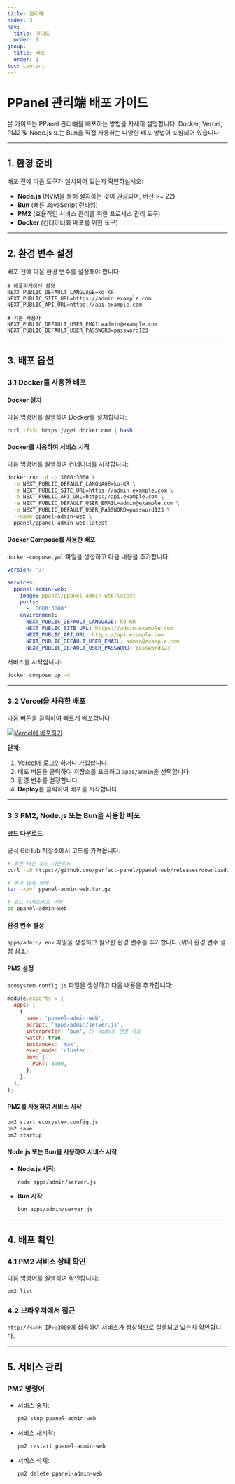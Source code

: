 ```yaml
---
title: 관리端
order: 3
nav:
  title: 가이드
  order: 1
group:
  title: 배포
  order: 1
toc: content
---
```


# **PPanel 관리端 배포 가이드**

본 가이드는 PPanel 관리端을 배포하는 방법을 자세히 설명합니다. Docker, Vercel, PM2 및 Node.js 또는 Bun을 직접 사용하는 다양한 배포 방법이 포함되어 있습니다.

---

## **1. 환경 준비**

배포 전에 다음 도구가 설치되어 있는지 확인하십시오:

- **Node.js** (NVM을 통해 설치하는 것이 권장되며, 버전 >= 22)
- **Bun** (빠른 JavaScript 런타임)
- **PM2** (효율적인 서비스 관리를 위한 프로세스 관리 도구)
- **Docker** (컨테이너화 배포를 위한 도구)

---

## **2. 환경 변수 설정**

배포 전에 다음 환경 변수를 설정해야 합니다:

```env
# 애플리케이션 설정
NEXT_PUBLIC_DEFAULT_LANGUAGE=ko-KR
NEXT_PUBLIC_SITE_URL=https://admin.example.com
NEXT_PUBLIC_API_URL=https://api.example.com

# 기본 사용자
NEXT_PUBLIC_DEFAULT_USER_EMAIL=admin@example.com
NEXT_PUBLIC_DEFAULT_USER_PASSWORD=password123
```

---

## **3. 배포 옵션**

### **3.1 Docker를 사용한 배포**

#### Docker 설치

다음 명령어를 실행하여 Docker를 설치합니다:

```bash
curl -fsSL https://get.docker.com | bash
```

#### Docker를 사용하여 서비스 시작

다음 명령어를 실행하여 컨테이너를 시작합니다:

```bash
docker run -d -p 3000:3000 \
  -e NEXT_PUBLIC_DEFAULT_LANGUAGE=ko-KR \
  -e NEXT_PUBLIC_SITE_URL=https://admin.example.com \
  -e NEXT_PUBLIC_API_URL=https://api.example.com \
  -e NEXT_PUBLIC_DEFAULT_USER_EMAIL=admin@example.com \
  -e NEXT_PUBLIC_DEFAULT_USER_PASSWORD=password123 \
  --name ppanel-admin-web \
  ppanel/ppanel-admin-web:latest
```

#### Docker Compose를 사용한 배포

`docker-compose.yml` 파일을 생성하고 다음 내용을 추가합니다:

```yaml
version: '3'

services:
  ppanel-admin-web:
    image: ppanel/ppanel-admin-web:latest
    ports:
      - '3000:3000'
    environment:
      NEXT_PUBLIC_DEFAULT_LANGUAGE: ko-KR
      NEXT_PUBLIC_SITE_URL: https://admin.example.com
      NEXT_PUBLIC_API_URL: https://api.example.com
      NEXT_PUBLIC_DEFAULT_USER_EMAIL: admin@example.com
      NEXT_PUBLIC_DEFAULT_USER_PASSWORD: password123
```

서비스를 시작합니다:

```bash
docker compose up -d
```

---

### **3.2 Vercel을 사용한 배포**

다음 버튼을 클릭하여 빠르게 배포합니다:

[![Vercel에 배포하기](https://vercel.com/button)](https://vercel.com/new/clone?demo-description=PPanel%20is%20a%20pure%2C%20professional%2C%20and%20perfect%20open-source%20proxy%20panel%20tool%2C%20designed%20to%20be%20your%20ideal%20choice%20for%20learning%20and%20practical%20use&demo-image=https%3A%2F%2Furlscan.io%2Fliveshot%2F%3Fwidth%3D1920%26height%3D1080%26url%3Dhttps%3A%2F%2Fadmin.ppanel.dev&demo-title=PPanel%20Admin%20Web&demo-url=https%3A%2F%2Fadmin.ppanel.dev%2F&from=.&project-name=ppanel-admin-web&repository-name=ppanel-web&repository-url=https%3A%2F%2Fgithub.com%2Fperfect-panel%2Fppanel-web&root-directory=apps%2Fadmin&skippable-integrations=1)

**단계:**

1. [Vercel](https://vercel.com/)에 로그인하거나 가입합니다.
2. 배포 버튼을 클릭하여 저장소를 포크하고 `apps/admin`을 선택합니다.
3. 환경 변수를 설정합니다.
4. **Deploy**를 클릭하여 배포를 시작합니다.

---

### **3.3 PM2, Node.js 또는 Bun을 사용한 배포**

#### 코드 다운로드

공식 GitHub 저장소에서 코드를 가져옵니다:

```bash
# 최신 버전 코드 다운로드
curl -LO https://github.com/perfect-panel/ppanel-web/releases/download/v1.0.0/ppanel-admin-web.tar.gz

# 파일 압축 해제
tar -xzvf ppanel-admin-web.tar.gz

# 코드 디렉토리로 이동
cd ppanel-admin-web
```

#### 환경 변수 설정

`apps/admin/.env` 파일을 생성하고 필요한 환경 변수를 추가합니다 (위의 환경 변수 설정 참조).

#### PM2 설정

`ecosystem.config.js` 파일을 생성하고 다음 내용을 추가합니다:

```javascript
module.exports = {
  apps: [
    {
      name: 'ppanel-admin-web',
      script: 'apps/admin/server.js',
      interpreter: 'bun', // node로 변경 가능
      watch: true,
      instances: 'max',
      exec_mode: 'cluster',
      env: {
        PORT: 3000,
      },
    },
  ],
};
```

#### PM2를 사용하여 서비스 시작

```bash
pm2 start ecosystem.config.js
pm2 save
pm2 startup
```

#### Node.js 또는 Bun을 사용하여 서비스 시작

- **Node.js 시작**:
  ```bash
  node apps/admin/server.js
  ```
- **Bun 시작**:
  ```bash
  bun apps/admin/server.js
  ```

---

## **4. 배포 확인**

### **4.1 PM2 서비스 상태 확인**

다음 명령어를 실행하여 확인합니다:

```bash
pm2 list
```

### **4.2 브라우저에서 접근**

`http://<서버 IP>:3000`에 접속하여 서비스가 정상적으로 실행되고 있는지 확인합니다.

---

## **5. 서비스 관리**

### **PM2 명령어**

- 서비스 중지:
  ```bash
  pm2 stop ppanel-admin-web
  ```
- 서비스 재시작:
  ```bash
  pm2 restart ppanel-admin-web
  ```
- 서비스 삭제:
  ```bash
  pm2 delete ppanel-admin-web
  ```
